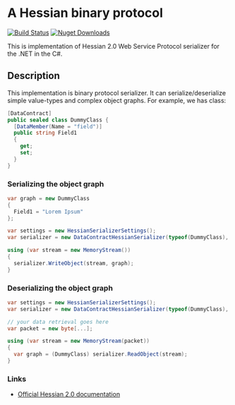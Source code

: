 # A Hessian binary protocol #

[![Build Status](https://dev.azure.com/tolmachewladimir/tolmachewladimir/_apis/build/status/VlaTo.Hessian.NET?branchName=master)](https://dev.azure.com/tolmachewladimir/tolmachewladimir/_build/latest?definitionId=2?branchName=master)
[![Nuget Downloads](https://img.shields.io/nuget/dt/LibraProgramming.Hessian.svg?label=nuget&logo=nuget)](https://www.nuget.org/packages/LibraProgramming.Hessian/)

This is implementation of Hessian 2.0 Web Service Protocol serializer for the .NET in the C#.

## Description ##
This implementation is binary protocol serializer. It can serialize/deserialize simple value-types and complex object graphs. For example, we has class:
```C#
[DataContract]
public sealed class DummyClass {
  [DataMember(Name = "field")]
  public string Field1
  {
    get;
    set;
  }
}
```
### Serializing the object graph ###
```C#
var graph = new DummyClass
{
  Field1 = "Lorem Ipsum"
};

var settings = new HessianSerializerSettings();
var serializer = new DataContractHessianSerializer(typeof(DummyClass), settings);

using (var stream = new MemoryStream())
{
  serializer.WriteObject(stream, graph);
}
```
### Deserializing the object graph ###
```C#
var settings = new HessianSerializerSettings();
var serializer = new DataContractHessianSerializer(typeof(DummyClass), settings);

// your data retrieval goes here
var packet = new byte[...];

using (var stream = new MemoryStream(packet))
{
  var graph = (DummyClass) serializer.ReadObject(stream);
}
```

### Links ###
* [Official Hessian 2.0 documentation](http://hessian.caucho.com/doc/hessian-serialization.html)

